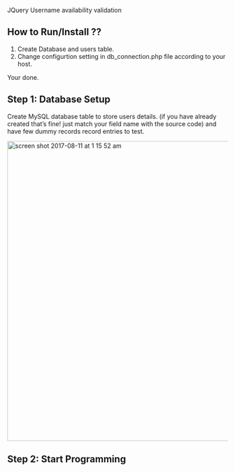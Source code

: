 JQuery Username availability validation

## How to Run/Install ??

1. Create Database and users table.
2. Change configurtion setting in db_connection.php file according to your host.

Your done.



## Step 1: Database Setup

<p>Create MySQL database table to store users details. (if you have already created that’s fine! just match your field name with the source code) and have few dummy records record entries to test. </p>

<img width="685" alt="screen shot 2017-08-11 at 1 15 52 am" src="https://user-images.githubusercontent.com/12325386/29182771-ace5509c-7e32-11e7-800b-c06440160229.png">


## Step 2: Start Programming

